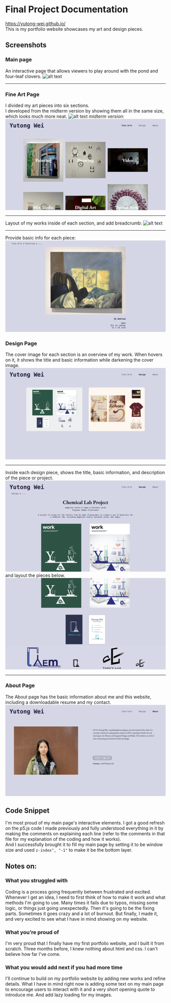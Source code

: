 # Final Project Documentation

https://yutong-wei.github.io/  
This is my portfolio website showcases my art and design pieces.

## Screenshots

### Main page

An interactive page that allows viewers to play around with the pond and four-leaf clovers.
![alt text](image.png)

---

### Fine Art Page

I divided my art pieces into six sections.  
I developed from the midterm version by showing them all in the same size, which looks much more neat.
![alt text](image-1.png)
_midterm version:_
![alt text](image-2.png)

---

Layout of my works inside of each section, and add breadcrumb:
![alt text](image-3.png)

---

Provide basic info for each piece:
![alt text](image-4.png)

### Design Page

The cover image for each section is an overview of my work. When hovers on it, it shows the title and basic information while darkening the cover image.
![alt text](image-5.png)

---

Inside each design piece, shows the title, basic information, and description of the piece or project.
![alt text](image-6.png)
and layout the pieces below.
![alt text](image-7.png)

---

### About Page

The About page has the basic information about me and this website, including a downloadable resume and my contact.
![alt text](image-8.png)

## Code Snippet

I'm most proud of my main page's interactive elements. I got a good refresh on the p5.js code I made previously and fully understood everything in it by making the comments on explaining each line (refer to the comments in that file for my explanation of the coding and how it works).  
And I successfully brought it to fill my main page by setting it to be window size and used `z-index", "-1"` to make it be the bottom layer.

## Notes on:

### What you struggled with

Coding is a process going frequently between frustrated and excited. Whenever I get an idea, I need to first think of how to make it work and what methods I'm going to use. Many times it fails due to typos, missing some logic, or things just going unexpectedly. Then it's going to be the fixing parts. Sometimes it goes crazy and a lot of burnout. But finally, I made it, and very excited to see what I have in mind showing on my website.

### What you’re proud of

I'm very proud that I finally have my first portfolio website, and I built it from scratch. Three months before, I knew nothing about html and css. I can't believe how far I've come.

### What you would add next if you had more time

I'll continue to build on my portfolio website by adding new works and refine details. What I have in mind right now is adding some text on my main page to encourage users to interact with it and a very short opening quote to introduce me. And add lazy loading for my images.
